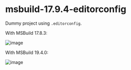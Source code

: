 # msbuild-17.9.4-editorconfig
Dummy project using `.editorconfig`. 

With MSBuild 17.8.3:

![image](https://github.com/metoule/msbuild-17.9.4-editorconfig/assets/24547430/7e3ceca5-4703-4e17-ad7f-e96d470e4563)


With MSBuild 19.4.0:

![image](https://github.com/metoule/msbuild-17.9.4-editorconfig/assets/24547430/07f91e52-f067-4542-944b-376d0a72c6a1)
